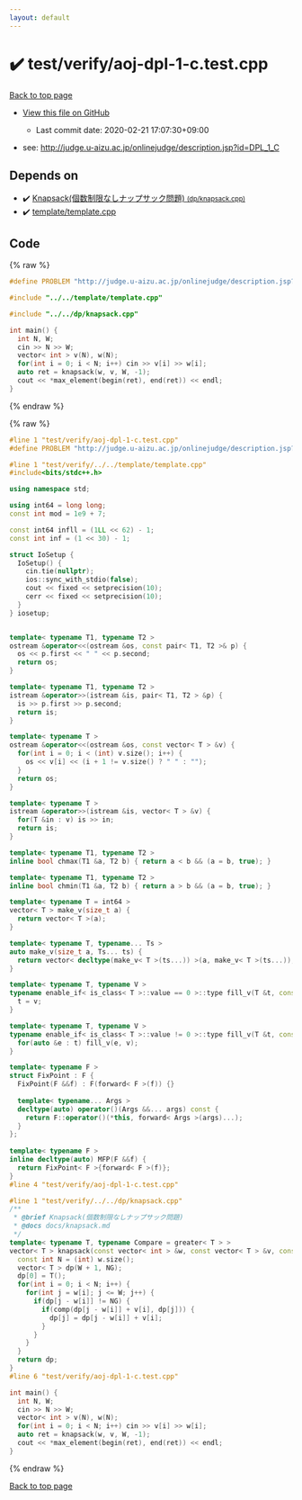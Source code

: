 ```yaml
---
layout: default
---
```


<!-- mathjax config similar to math.stackexchange -->
<script type="text/javascript" async
  src="https://cdnjs.cloudflare.com/ajax/libs/mathjax/2.7.5/MathJax.js?config=TeX-MML-AM_CHTML">
</script>
<script type="text/x-mathjax-config">
  MathJax.Hub.Config({
    TeX: { equationNumbers: { autoNumber: "AMS" }},
    tex2jax: {
      inlineMath: [ ['$','$'] ],
      processEscapes: true
    },
    "HTML-CSS": { matchFontHeight: false },
    displayAlign: "left",
    displayIndent: "2em"
  });
</script>

<script type="text/javascript" src="https://cdnjs.cloudflare.com/ajax/libs/jquery/3.4.1/jquery.min.js"></script>
<script src="https://cdn.jsdelivr.net/npm/jquery-balloon-js@1.1.2/jquery.balloon.min.js" integrity="sha256-ZEYs9VrgAeNuPvs15E39OsyOJaIkXEEt10fzxJ20+2I=" crossorigin="anonymous"></script>
<script type="text/javascript" src="../../../assets/js/copy-button.js"></script>
<link rel="stylesheet" href="../../../assets/css/copy-button.css" />


# :heavy_check_mark: test/verify/aoj-dpl-1-c.test.cpp

<a href="../../../index.html">Back to top page</a>

* <a href="{{ site.github.repository_url }}/blob/master/test/verify/aoj-dpl-1-c.test.cpp">View this file on GitHub</a>
    - Last commit date: 2020-02-21 17:07:30+09:00


* see: <a href="http://judge.u-aizu.ac.jp/onlinejudge/description.jsp?id=DPL_1_C">http://judge.u-aizu.ac.jp/onlinejudge/description.jsp?id=DPL_1_C</a>


## Depends on

* :heavy_check_mark: <a href="../../../library/dp/knapsack.cpp.html">Knapsack(個数制限なしナップサック問題) <small>(dp/knapsack.cpp)</small></a>
* :heavy_check_mark: <a href="../../../library/template/template.cpp.html">template/template.cpp</a>


## Code

<a id="unbundled"></a>
{% raw %}
```cpp
#define PROBLEM "http://judge.u-aizu.ac.jp/onlinejudge/description.jsp?id=DPL_1_C"

#include "../../template/template.cpp"

#include "../../dp/knapsack.cpp"

int main() {
  int N, W;
  cin >> N >> W;
  vector< int > v(N), w(N);
  for(int i = 0; i < N; i++) cin >> v[i] >> w[i];
  auto ret = knapsack(w, v, W, -1);
  cout << *max_element(begin(ret), end(ret)) << endl;
}

```
{% endraw %}

<a id="bundled"></a>
{% raw %}
```cpp
#line 1 "test/verify/aoj-dpl-1-c.test.cpp"
#define PROBLEM "http://judge.u-aizu.ac.jp/onlinejudge/description.jsp?id=DPL_1_C"

#line 1 "test/verify/../../template/template.cpp"
#include<bits/stdc++.h>

using namespace std;

using int64 = long long;
const int mod = 1e9 + 7;

const int64 infll = (1LL << 62) - 1;
const int inf = (1 << 30) - 1;

struct IoSetup {
  IoSetup() {
    cin.tie(nullptr);
    ios::sync_with_stdio(false);
    cout << fixed << setprecision(10);
    cerr << fixed << setprecision(10);
  }
} iosetup;


template< typename T1, typename T2 >
ostream &operator<<(ostream &os, const pair< T1, T2 >& p) {
  os << p.first << " " << p.second;
  return os;
}

template< typename T1, typename T2 >
istream &operator>>(istream &is, pair< T1, T2 > &p) {
  is >> p.first >> p.second;
  return is;
}

template< typename T >
ostream &operator<<(ostream &os, const vector< T > &v) {
  for(int i = 0; i < (int) v.size(); i++) {
    os << v[i] << (i + 1 != v.size() ? " " : "");
  }
  return os;
}

template< typename T >
istream &operator>>(istream &is, vector< T > &v) {
  for(T &in : v) is >> in;
  return is;
}

template< typename T1, typename T2 >
inline bool chmax(T1 &a, T2 b) { return a < b && (a = b, true); }

template< typename T1, typename T2 >
inline bool chmin(T1 &a, T2 b) { return a > b && (a = b, true); }

template< typename T = int64 >
vector< T > make_v(size_t a) {
  return vector< T >(a);
}

template< typename T, typename... Ts >
auto make_v(size_t a, Ts... ts) {
  return vector< decltype(make_v< T >(ts...)) >(a, make_v< T >(ts...));
}

template< typename T, typename V >
typename enable_if< is_class< T >::value == 0 >::type fill_v(T &t, const V &v) {
  t = v;
}

template< typename T, typename V >
typename enable_if< is_class< T >::value != 0 >::type fill_v(T &t, const V &v) {
  for(auto &e : t) fill_v(e, v);
}

template< typename F >
struct FixPoint : F {
  FixPoint(F &&f) : F(forward< F >(f)) {}
 
  template< typename... Args >
  decltype(auto) operator()(Args &&... args) const {
    return F::operator()(*this, forward< Args >(args)...);
  }
};
 
template< typename F >
inline decltype(auto) MFP(F &&f) {
  return FixPoint< F >{forward< F >(f)};
}
#line 4 "test/verify/aoj-dpl-1-c.test.cpp"

#line 1 "test/verify/../../dp/knapsack.cpp"
/**
 * @brief Knapsack(個数制限なしナップサック問題)
 * @docs docs/knapsack.md
 */
template< typename T, typename Compare = greater< T > >
vector< T > knapsack(const vector< int > &w, const vector< T > &v, const int &W, const T &NG, const Compare &comp = Compare()) {
  const int N = (int) w.size();
  vector< T > dp(W + 1, NG);
  dp[0] = T();
  for(int i = 0; i < N; i++) {
    for(int j = w[i]; j <= W; j++) {
      if(dp[j - w[i]] != NG) {
        if(comp(dp[j - w[i]] + v[i], dp[j])) {
          dp[j] = dp[j - w[i]] + v[i];
        }
      }
    }
  }
  return dp;
}
#line 6 "test/verify/aoj-dpl-1-c.test.cpp"

int main() {
  int N, W;
  cin >> N >> W;
  vector< int > v(N), w(N);
  for(int i = 0; i < N; i++) cin >> v[i] >> w[i];
  auto ret = knapsack(w, v, W, -1);
  cout << *max_element(begin(ret), end(ret)) << endl;
}

```
{% endraw %}

<a href="../../../index.html">Back to top page</a>

